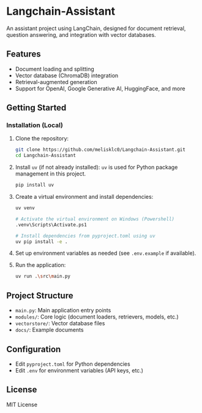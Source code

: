 # Langchain-Assistant

An assistant project using LangChain, designed for document retrieval, question answering, and integration with vector databases.

## Features
- Document loading and splitting
- Vector database (ChromaDB) integration
- Retrieval-augmented generation
- Support for OpenAI, Google Generative AI, HuggingFace, and more

## Getting Started

### Installation (Local)
1. Clone the repository:
   ```sh
   git clone https://github.com/melisklc0/Langchain-Assistant.git
   cd Langchain-Assistant
   ```
2. Install `uv` (if not already installed): `uv` is used for Python package management in this project.
   ```sh
   pip install uv
   ```   
2. Create a virtual environment and install dependencies:
   ```sh
   uv venv

   # Activate the virtual environment on Windows (Powershell)
   .venv\Scripts\Activate.ps1 

   # Install dependencies from pyproject.toml using uv
   uv pip install -e .
   ```

4. Set up environment variables as needed (see `.env.example` if available).

5. Run the application:
   ```sh
   uv run .\src\main.py
   ```

## Project Structure
- `main.py`: Main application entry points
- `modules/`: Core logic (document loaders, retrievers, models, etc.)
- `vectorstore/`: Vector database files
- `docs/`: Example documents

## Configuration
- Edit `pyproject.toml` for Python dependencies
- Edit `.env` for environment variables (API keys, etc.)

## License
MIT License

